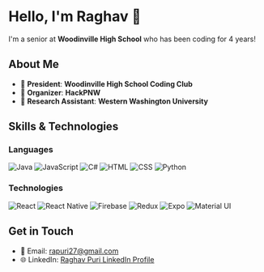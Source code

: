 # Hello, I'm Raghav 👋


I'm a senior at **Woodinville High School** who has been coding for 4 years!

## About Me
- 🏫 **President**: **Woodinville High School Coding Club**
- 🎉 **Organizer**: **HackPNW**
- 🔬 **Research Assistant**: **Western Washington University**

## Skills & Technologies

### Languages
![Java](https://img.shields.io/badge/Java-black?style=flat&logo=java)
![JavaScript](https://img.shields.io/badge/JavaScript-black?style=flat&logo=javascript)
![C#](https://img.shields.io/badge/C%23-black?style=flat&logo=csharp)
![HTML](https://img.shields.io/badge/HTML5-black?style=flat&logo=html5)
![CSS](https://img.shields.io/badge/CSS3-black?style=flat&logo=css3)
![Python](https://img.shields.io/badge/Python-black?style=flat&logo=python)

### Technologies
![React](https://img.shields.io/badge/React-black?style=flat&logo=react)
![React Native](https://img.shields.io/badge/React%20Native-black?style=flat&logo=reactnative)
![Firebase](https://img.shields.io/badge/Firebase-black?style=flat&logo=firebase)
![Redux](https://img.shields.io/badge/Redux-black?style=flat&logo=redux)
![Expo](https://img.shields.io/badge/Expo-black?style=flat&logo=expo)
![Material UI](https://img.shields.io/badge/Material%20UI-black?style=flat&logo=material-ui)


## Get in Touch
- 📧 Email: [rapuri27@gmail.com](mailto:rapuri27@gmail.com)
- 🌐 LinkedIn: [Raghav Puri LinkedIn Profile](https://www.linkedin.com/in/raghav-puri-whs/)
